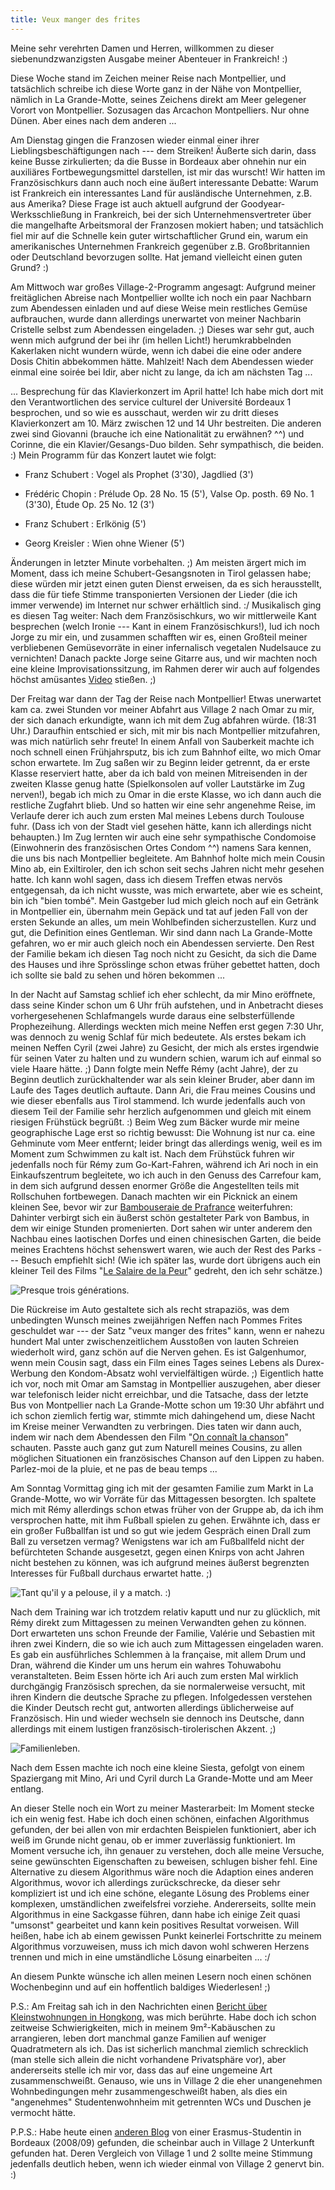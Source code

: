 ```yaml
---
title: Veux manger des frites
---
```


Meine sehr verehrten Damen und Herren, willkommen zu dieser siebenundzwanzigsten Ausgabe meiner Abenteuer in Frankreich! :)

Diese Woche stand im Zeichen meiner Reise nach Montpellier, und tatsächlich schreibe ich diese Worte ganz in der Nähe von Montpellier, nämlich in La Grande-Motte, seines Zeichens direkt am Meer gelegener Vorort von Montpellier. Sozusagen das Arcachon Montpelliers. Nur ohne Dünen. Aber eines nach dem anderen ...

Am Dienstag gingen die Franzosen wieder einmal einer ihrer Lieblingsbeschäftigungen nach --- dem Streiken! Äußerte sich darin, dass keine Busse zirkulierten; da die Busse in Bordeaux aber ohnehin nur ein auxiliäres Fortbewegungsmittel darstellen, ist mir das wurscht!
Wir hatten im Französischkurs dann auch noch eine äußert interessante Debatte: Warum ist Frankreich ein interessantes Land für ausländische Unternehmen, z.B. aus Amerika? Diese Frage ist auch aktuell aufgrund der Goodyear-Werksschließung in Frankreich, bei der sich Unternehmensvertreter über die mangelhafte Arbeitsmoral der Franzosen mokiert haben; und tatsächlich fiel mir auf die Schnelle kein guter wirtschaftlicher Grund ein, warum ein amerikanisches Unternehmen Frankreich gegenüber z.B. Großbritannien oder Deutschland bevorzugen sollte. Hat jemand vielleicht einen guten Grund? :)

Am Mittwoch war großes Village-2-Programm angesagt: Aufgrund meiner freitäglichen Abreise nach Montpellier wollte ich noch ein paar Nachbarn zum Abendessen einladen und auf diese Weise mein restliches Gemüse aufbrauchen, wurde dann allerdings unerwartet von meiner Nachbarin Cristelle selbst zum Abendessen eingeladen. ;) Dieses war sehr gut, auch wenn mich aufgrund der bei ihr (im hellen Licht!) herumkrabbelnden Kakerlaken nicht wundern würde, wenn ich dabei die eine oder andere Dosis Chitin abbekommen hätte. Mahlzeit!
Nach dem Abendessen wieder einmal eine soirée bei Idir, aber nicht zu lange, da ich am nächsten Tag ...

... Besprechung für das Klavierkonzert im April hatte! Ich habe mich dort mit den Verantwortlichen des service culturel der Université Bordeaux 1 besprochen, und so wie es ausschaut, werden wir zu dritt dieses Klavierkonzert am 10. März zwischen 12 und 14 Uhr bestreiten. Die anderen zwei sind Giovanni (brauche ich eine Nationalität zu erwähnen? ^^) und Corinne, die ein Klavier/Gesangs-Duo bilden. Sehr sympathisch, die beiden. :)
Mein Programm für das Konzert lautet wie folgt:



	
  * Franz Schubert : Vogel als Prophet (3'30), Jagdlied (3')

	
  * Frédéric Chopin : Prélude Op. 28 No. 15 (5'), Valse Op. posth. 69 No. 1 (3'30), Étude Op. 25 No. 12 (3')

	
  * Franz Schubert : Erlkönig (5')

	
  * Georg Kreisler : Wien ohne Wiener (5')


Änderungen in letzter Minute vorbehalten. ;) Am meisten ärgert mich im Moment, dass ich meine Schubert-Gesangsnoten in Tirol gelassen habe; diese würden mir jetzt einen guten Dienst erweisen, da es sich herausstellt, dass die für tiefe Stimme transponierten Versionen der Lieder (die ich immer verwende) im Internet nur schwer erhältlich sind. :/
Musikalisch ging es diesen Tag weiter: Nach dem Französischkurs, wo wir mittlerweile Kant besprechen (welch Ironie --- Kant in einem Französischkurs!), lud ich noch Jorge zu mir ein, und zusammen schafften wir es, einen Großteil meiner verbliebenen Gemüsevorräte in einer infernalisch vegetalen Nudelsauce zu vernichten! Danach packte Jorge seine Gitarre aus, und wir machten noch eine kleine Improvisationssitzung, im Rahmen derer wir auch auf folgendes höchst amüsantes [Video](https://www.youtube.com/watch?v=VurhzANQ_B0) stießen. ;)

Der Freitag war dann der Tag der Reise nach Montpellier! Etwas unerwartet kam ca. zwei Stunden vor meiner Abfahrt aus Village 2 nach Omar zu mir, der sich danach erkundigte, wann ich mit dem Zug abfahren würde. (18:31 Uhr.) Daraufhin entschied er sich, mit mir bis nach Montpellier mitzufahren, was mich natürlich sehr freute! In einem Anfall von Sauberkeit machte ich noch schnell einen Frühjahrsputz, bis ich zum Bahnhof eilte, wo mich Omar schon erwartete. Im Zug saßen wir zu Beginn leider getrennt, da er erste Klasse reserviert hatte, aber da ich bald von meinen Mitreisenden in der zweiten Klasse genug hatte (Spielkonsolen auf voller Lautstärke im Zug nerven!), begab ich mich zu Omar in die erste Klasse, wo ich dann auch die restliche Zugfahrt blieb. Und so hatten wir eine sehr angenehme Reise, im Verlaufe derer ich auch zum ersten Mal meines Lebens durch Toulouse fuhr. (Dass ich von der Stadt viel gesehen hätte, kann ich allerdings nicht behaupten.) Im Zug lernten wir auch eine sehr sympathische Condomoise (Einwohnerin des französischen Ortes Condom ^^) namens Sara kennen, die uns bis nach Montpellier begleitete.
Am Bahnhof holte mich mein Cousin Mino ab, ein Exiltiroler, den ich schon seit sechs Jahren nicht mehr gesehen hatte. Ich kann wohl sagen, dass ich diesem Treffen etwas nervös entgegensah, da ich nicht wusste, was mich erwartete, aber wie es scheint, bin ich "bien tombé". Mein Gastgeber lud mich gleich noch auf ein Getränk in Montpellier ein, übernahm mein Gepäck und tat auf jeden Fall von der ersten Sekunde an alles, um mein Wohlbefinden sicherzustellen. Kurz und gut, die Definition eines Gentleman. Wir sind dann nach La Grande-Motte gefahren, wo er mir auch gleich noch ein Abendessen servierte. Den Rest der Familie bekam ich diesen Tag noch nicht zu Gesicht, da sich die Dame des Hauses und ihre Sprösslinge schon etwas früher gebettet hatten, doch ich sollte sie bald zu sehen und hören bekommen ...

In der Nacht auf Samstag schlief ich eher schlecht, da mir Mino eröffnete, dass seine Kinder schon um 6 Uhr früh aufstehen, und in Anbetracht dieses vorhergesehenen Schlafmangels wurde daraus eine selbsterfüllende Prophezeihung. Allerdings weckten mich meine Neffen erst gegen 7:30 Uhr, was dennoch zu wenig Schlaf für mich bedeutete. Als erstes bekam ich meinen Neffen Cyril (zwei Jahre) zu Gesicht, der mich als erstes irgendwie für seinen Vater zu halten und zu wundern schien, warum ich auf einmal so viele Haare hätte. ;) Dann folgte mein Neffe Rémy (acht Jahre), der zu Beginn deutlich zurückhaltender war als sein kleiner Bruder, aber dann im Laufe des Tages deutlich auftaute. Dann Ari, die Frau meines Cousins und wie dieser ebenfalls aus Tirol stammend.
Ich wurde jedenfalls auch von diesem Teil der Familie sehr herzlich aufgenommen und gleich mit einem riesigen Frühstück begrüßt. :) Beim Weg zum Bäcker wurde mir meine geographische Lage erst so richtig bewusst: Die Wohnung ist nur ca. eine Gehminute vom Meer entfernt; leider bringt das allerdings wenig, weil es im Moment zum Schwimmen zu kalt ist. Nach dem Frühstück fuhren wir jedenfalls noch für Rémy zum Go-Kart-Fahren, während ich Ari noch in ein Einkaufszentrum begleitete, wo ich auch in den Genuss des Carrefour kam, in dem sich aufgrund dessen enormer Größe die Angestellten teils mit Rollschuhen fortbewegen.
Danach machten wir ein Picknick an einem kleinen See, bevor wir zur [Bambouseraie de Prafrance](http://fr.wikipedia.org/wiki/Bambouseraie_de_Prafrance) weiterfuhren: Dahinter verbirgt sich ein äußerst schön gestalteter Park von Bambus, in dem wir einige Stunden promenierten. Dort sahen wir unter anderem den Nachbau eines laotischen Dorfes und einen chinesischen Garten, die beide meines Erachtens höchst sehenswert waren, wie auch der Rest des Parks --- Besuch empfiehlt sich! (Wie ich später las, wurde dort übrigens auch ein kleiner Teil des Films "[Le Salaire de la Peur](http://fr.wikipedia.org/wiki/Le_Salaire_de_la_peur)" gedreht, den ich sehr schätze.)

![Presque trois générations.]($media$/P1050231-e1362951496266.jpg)

Die Rückreise im Auto gestaltete sich als recht strapaziös, was dem unbedingten Wunsch meines zweijährigen Neffen nach Pommes Frites geschuldet war --- der Satz "veux manger des frites" kann, wenn er nahezu hundert Mal unter zwischenzeitlichem Ausstoßen von lauten Schreien wiederholt wird, ganz schön auf die Nerven gehen. Es ist Galgenhumor, wenn mein Cousin sagt, dass ein Film eines Tages seines Lebens als Durex-Werbung den Kondom-Absatz wohl vervielfältigen würde. ;)
Eigentlich hatte ich vor, noch mit Omar am Samstag in Montpellier auszugehen, aber dieser war telefonisch leider nicht erreichbar, und die Tatsache, dass der letzte Bus von Montpellier nach La Grande-Motte schon um 19:30 Uhr abfährt und ich schon ziemlich fertig war, stimmte mich dahingehend um, diese Nacht im Kreise meiner Verwandten zu verbringen. Dies taten wir dann auch, indem wir nach dem Abendessen den Film "[On connaît la chanson](http://fr.wikipedia.org/wiki/On_conna%C3%AEt_la_chanson)" schauten. Passte auch ganz gut zum Naturell meines Cousins, zu allen möglichen Situationen ein französisches Chanson auf den Lippen zu haben. Parlez-moi de la pluie, et ne pas de beau temps ...

Am Sonntag Vormittag ging ich mit der gesamten Familie zum Markt in La Grande-Motte, wo wir Vorräte für das Mittagessen besorgten. Ich spaltete mich mit Rémy allerdings schon etwas früher von der Gruppe ab, da ich ihm versprochen hatte, mit ihm Fußball spielen zu gehen. Erwähnte ich, dass er ein großer Fußballfan ist und so gut wie jedem Gespräch einen Drall zum Ball zu versetzen vermag? Wenigstens war ich am Fußballfeld nicht der befürchteten Schande ausgesetzt, gegen einen Knirps von acht Jahren nicht bestehen zu können, was ich aufgrund meines äußerst begrenzten Interesses für Fußball durchaus erwartet hatte. ;)

![Tant qu'il y a pelouse, il y a match. :)]($media$/Photo2811.jpg)

Nach dem Training war ich trotzdem relativ kaputt und nur zu glücklich, mit Rémy direkt zum Mittagessen zu meinen Verwandten gehen zu können. Dort erwarteten uns schon Freunde der Familie, Valérie und Sebastien mit ihren zwei Kindern, die so wie ich auch zum Mittagessen eingeladen waren. Es gab ein ausführliches Schlemmen à la française, mit allem Drum und Dran, während die Kinder um uns herum ein wahres Tohuwabohu veranstalteten. Beim Essen hörte ich Ari auch zum ersten Mal wirklich durchgängig Französisch sprechen, da sie normalerweise versucht, mit ihren Kindern die deutsche Sprache zu pflegen. Infolgedessen verstehen die Kinder Deutsch recht gut, antworten allerdings üblicherweise auf Französisch. Hin und wieder wechseln sie dennoch ins Deutsche, dann allerdings mit einem lustigen französisch-tirolerischen Akzent. ;)

![Familienleben.]($media$/Photo2822.jpg)

Nach dem Essen machte ich noch eine kleine Siesta, gefolgt von einem Spaziergang mit Mino, Ari und Cyril durch La Grande-Motte und am Meer entlang.

An dieser Stelle noch ein Wort zu meiner Masterarbeit: Im Moment stecke ich ein wenig fest. Habe ich doch einen schönen, einfachen Algorithmus gefunden, der bei allen von mir erdachten Beispielen funktioniert, aber ich weiß im Grunde nicht genau, ob er immer zuverlässig funktioniert. Im Moment versuche ich, ihn genauer zu verstehen, doch alle meine Versuche, seine gewünschten Eigenschaften zu beweisen, schlugen bisher fehl.
Eine Alternative zu diesem Algorithmus wäre noch die Adaption eines anderen Algorithmus, wovor ich allerdings zurückschrecke, da dieser sehr kompliziert ist und ich eine schöne, elegante Lösung des Problems einer komplexen, umständlichen zweifelsfrei vorziehe. Andererseits, sollte mein Algorithmus in eine Sackgasse führen, dann habe ich einige Zeit quasi "umsonst" gearbeitet und kann kein positives Resultat vorweisen. Will heißen, habe ich ab einem gewissen Punkt keinerlei Fortschritte zu meinem Algorithmus vorzuweisen, muss ich mich davon wohl schweren Herzens trennen und mich in eine umständliche Lösung einarbeiten ... :/

An diesem Punkte wünsche ich allen meinen Lesern noch einen schönen Wochenbeginn und auf ein hoffentlich baldiges Wiederlesen! ;)

P.S.: Am Freitag sah ich in den Nachrichten einen [Bericht über Kleinstwohnungen in Hongkong](http://orf.at/stories/2168084/2168083/), was mich berührte. Habe doch ich schon zeitweise Schwierigkeiten, mich in meinem 9m²-Kabäuschen zu arrangieren, leben dort manchmal ganze Familien auf weniger Quadratmetern als ich. Das ist sicherlich manchmal ziemlich schrecklich (man stelle sich allein die nicht vorhandene Privatsphäre vor), aber andererseits stelle ich mir vor, dass das auf eine ungemeine Art zusammenschweißt. Genauso, wie uns in Village 2 die eher unangenehmen Wohnbedingungen mehr zusammengeschweißt haben, als dies ein "angenehmes" Studentenwohnheim mit getrennten WCs und Duschen je vermocht hätte.

P.P.S.: Habe heute einen [anderen Blog](http://lacramioararadu.unblog.fr/) von einer Erasmus-Studentin in Bordeaux (2008/09) gefunden, die scheinbar auch in Village 2 Unterkunft gefunden hat. Deren Vergleich von Village 1 und 2 sollte meine Stimmung jedenfalls deutlich heben, wenn ich wieder einmal von Village 2 genervt bin. :)
